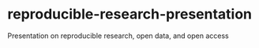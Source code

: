 reproducible-research-presentation
==================================

Presentation on reproducible research, open data, and open access
